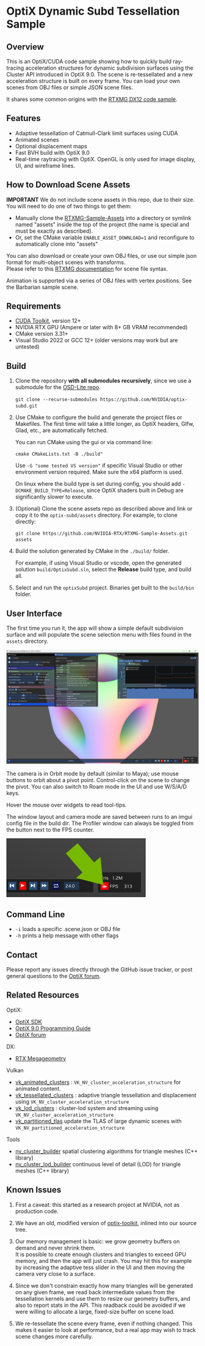 # OptiX Dynamic Subd Tessellation Sample

## Overview

This is an OptiX/CUDA code sample showing how to quickly build ray-tracing acceleration structures
for dynamic subdivision surfaces using the Cluster API introduced in OptiX 9.0.
The scene is re-tessellated and a new acceleration structure is built on every frame.  You can load 
your own scenes from OBJ files or simple JSON scene files.

It shares some common origins with the [RTXMG DX12 code sample](https://github.com/NVIDIA-RTX/RTXMG).

## Features

* Adaptive tessellation of Catmull-Clark limit surfaces using CUDA
* Animated scenes 
* Optional displacement maps
* Fast BVH build with OptiX 9.0
* Real-time raytracing with OptiX.  OpenGL is only used for image display, UI, and wireframe lines.

## How to Download Scene Assets

**IMPORTANT** We do not include scene assets in this repo, due to their size.  You will need to do one of two things
to get them:
  * Manually clone the [RTXMG-Sample-Assets](https://github.com/NVIDIA-RTX/RTXMG-Sample-Assets) into a directory or
    symlink named "assets" inside the top of the project (the name is special and must be exactly as described).
  * Or, set the CMake variable `ENABLE_ASSET_DOWNLOAD=1` and reconfigure to automatically clone into "assets"

You can also download or create your own OBJ files, or use our simple json format for multi-object scenes with transforms.  
Please refer to this [RTXMG documentation](https://github.com/NVIDIA-RTX/RTXMG/blob/main/docs/QuickStart.md#obj-extensions) for scene file syntax.

Animation is supported via a series of OBJ files with vertex positions.  See the Barbarian sample scene.

## Requirements

- [CUDA Toolkit](https://developer.nvidia.com/cuda-toolkit), version 12+
- NVIDIA RTX GPU (Ampere or later with 8+ GB VRAM recommended)
- CMake version 3.31+
- Visual Studio 2022 or GCC 12+ (older versions may work but are untested)


## Build

1. Clone the repository **with all submodules recursively**, since we use a submodule for the [OSD-Lite repo](https://github.com/NVIDIA-RTX/OSD-Lite).
   
   `git clone --recurse-submodules https://github.com/NVIDIA/optix-subd.git`

2. Use CMake to configure the build and generate the project files or Makefiles.
   The first time will take a little longer, as OptiX headers, Glfw, Glad, etc., are automatically fetched.  

   You can run CMake using the gui or via command line:
   
   ```
   cmake CMakeLists.txt -B ./build"
   ```

   Use `-G "some tested VS version"` if specific Visual Studio or other environment version required. Make sure the x64 platform is used.  

   On linux where the build type is set during config, you should add `-DCMAKE_BUILD_TYPE=Release`, since OptiX shaders built in Debug are significantly slower to execute.

3. (Optional) Clone the scene assets repo as described above and link or copy it to the `optix-subd/assets` directory.
    For example, to clone directly:
    ```
    git clone https://github.com/NVIDIA-RTX/RTXMG-Sample-Assets.git assets
    ```

4. Build the solution generated by CMake in the `./build/` folder.

   For example, if using Visual Studio or vscode, open the generated solution `build/OptixSubd.sln`, select the
   **Release** build type, and build all.

5. Select and run the `optixSubd` project. Binaries get built to the `build/bin` folder. 


## User Interface

The first time you run it, the app will show a simple default subdivision surface and will populate the scene
selection menu with files found in the `assets` directory.

![](./docs/ui.png)

The camera is in Orbit mode by default (similar to Maya); use mouse buttons to orbit about 
a pivot point.  Control-click on the scene to change the pivot.  You can also switch to 
Roam mode in the UI and use W/S/A/D keys.

Hover the mouse over widgets to read tool-tips.

The window layout and camera mode are saved between runs to an imgui config file in the build dir. 
The Profiler window can always be toggled from the button next to the FPS counter.

![](./docs/profiler_button.png)

## Command Line

- `-i` loads a specific .scene.json or OBJ file
- `-h` prints a help message with other flags

## Contact

Please report any issues directly through the GitHub issue tracker, or post general questions to the 
[OptiX forum](https://forums.developer.nvidia.com/c/gaming-and-visualization-technologies/visualization/optix/167).


## Related Resources


OptiX:
  * [OptiX SDK](https://developer.nvidia.com/designworks/optix/download)
  *  [OptiX 9.0 Programming Guide](https://raytracing-docs.nvidia.com/optix9/guide/index.html#preface#)
  *  [OptiX forum](https://forums.developer.nvidia.com/c/gaming-and-visualization-technologies/visualization/optix/167)

DX:
  * [RTX Megageometry](https://github.com/NVIDIA-RTX/RTXMG/) 

Vulkan
  * [vk_animated_clusters](https://github.com/nvpro-samples/vk_animated_clusters) :
    `VK_NV_cluster_acceleration_structure` for animated content.
  * [vk_tessellated_clusters](https://github.com/nvpro-samples/vk_tessellated_clusters) :
    adaptive triangle tessellation and displacement using `VK_NV_cluster_acceleration_structure`
  * [vk_lod_clusters](https://github.com/nvpro-samples/vk_lod_clusters) :
    cluster-lod system and streaming using `VK_NV_cluster_acceleration_structure`
  * [vk_partitioned_tlas](https://github.com/nvpro-samples/vk_partitioned_tlas)
    update the TLAS of large dynamic scenes with `VK_NV_partitioned_acceleration_structure`

Tools
  * [nv_cluster_builder](https://github.com/nvpro-samples/nv_cluster_builder) 
    spatial clustering algorithms for triangle meshes (C++ library)
  * [nv_cluster_lod_builder](https://github.com/nvpro-samples/nv_cluster_lod_builder)
    continuous level of detail (LOD) for triangle meshes (C++ library)

## Known Issues

1. First a caveat: this started as a research project at NVIDIA, not as production code.

2. We have an old, modified version of [optix-toolkit](https://github.com/NVIDIA/optix-toolkit),
   inlined into our source tree.

3. Our memory management is basic: we grow geometry buffers on demand and never shrink them.  
   It is possible to create enough clusters and triangles to exceed GPU memory, and then the app will just crash.
   You may hit this for example by increasing the adaptive tess slider in the UI and then moving
   the camera very close to a surface.

4. Since we don't constrain exactly how many triangles will be generated on any given frame, we read
   back intermediate values from the tessellation kernels and use them to resize our geometry buffers, and also to report
   stats in the API.  This readback could be avoided if we were willing to allocate a large, fixed-size 
   buffer on scene load.

5. We re-tessellate the scene every frame, even if nothing changed.  This makes it easier to look at performance,
   but a real app may wish to track scene changes more carefully.




